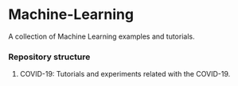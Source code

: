 # Machine-Learning
A collection of Machine Learning examples and tutorials. 

### Repository structure

1. COVID-19: Tutorials and experiments related with the COVID-19.